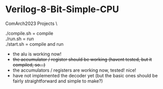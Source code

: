 # Verilog-8-Bit-Simple-CPU
ComArch2023 Projects \

./compile.sh = compile \
./run.sh = run \
./start.sh = compile and run

- the alu is working now!
- ~~the accumulator / register should be working (havent tested, but it compiled, so...)~~
- the accumulators / registers are working now, tested! nice!
- have not implemented the decoder yet (but the basic ones should be fairly straightforward and simple to make?)
